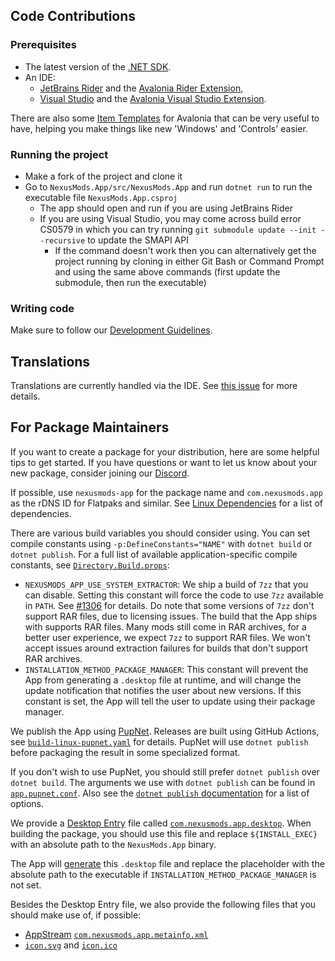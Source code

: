 ﻿## Code Contributions

### Prerequisites

- The latest version of the [.NET SDK](https://dotnet.microsoft.com/en-us/download/dotnet/8.0).
- An IDE:
    - [JetBrains Rider](https://www.jetbrains.com/rider/) and the [Avalonia Rider Extension](https://plugins.jetbrains.com/plugin/14839-avaloniarider),
    - [Visual Studio](https://visualstudio.microsoft.com/downloads/) and the [Avalonia Visual Studio Extension](https://marketplace.visualstudio.com/items?itemName=AvaloniaTeam.AvaloniaVS).

There are also some [Item Templates](https://github.com/AvaloniaUI/avalonia-dotnet-templates) for Avalonia that can be very useful to have,
helping you make things like new 'Windows' and 'Controls' easier.

### Running the project

- Make a fork of the project and clone it
- Go to `NexusMods.App/src/NexusMods.App` and run `dotnet run` to run the executable file `NexusMods.App.csproj`
  - The app should open and run if you are using JetBrains Rider
  - If you are using Visual Studio, you may come across build error CS0579 in which you can try running `git submodule update --init --recursive` to update the SMAPI API
    - If the command doesn't work then you can alternatively get the project running by cloning in either Git Bash or Command Prompt and using the same above commands (first update the submodule, then run the executable)


### Writing code

Make sure to follow our [Development Guidelines](./development-guidelines/UICodingGuidelines.md).

## Translations

Translations are currently handled via the IDE. See [this issue](https://github.com/Nexus-Mods/NexusMods.App/issues/598) for more details.

## For Package Maintainers

If you want to create a package for your distribution, here are some helpful tips to get started. If you have questions or want to let us know about your new package, consider joining our [Discord](https://discord.gg/ReWTxb93jS).

If possible, use `nexusmods-app` for the package name and `com.nexusmods.app` as the rDNS ID for Flatpaks and similar. See [Linux Dependencies](../users/SystemRequirements.md#linux-dependencies) for a list of dependencies.

There are various build variables you should consider using. You can set compile constants using `-p:DefineConstants="NAME"` with `dotnet build` or `dotnet publish`. For a full list of available application-specific compile constants, see [`Directory.Build.props`](https://github.com/Nexus-Mods/NexusMods.App/blob/main/Directory.Build.props):

- `NEXUSMODS_APP_USE_SYSTEM_EXTRACTOR`: We ship a build of `7zz` that you can disable. Setting this constant will force the code to use `7zz` available in `PATH`. See [#1306](https://github.com/Nexus-Mods/NexusMods.App/issues/1306#issuecomment-2095755699) for details. Do note that some versions of `7zz` don't support RAR files, due to licensing issues. The build that the App ships with supports RAR files. Many mods still come in RAR archives, for a better user experience, we expect `7zz` to support RAR files. We won't accept issues around extraction failures for builds that don't support RAR archives.
- `INSTALLATION_METHOD_PACKAGE_MANAGER`: This constant will prevent the App from generating a `.desktop` file at runtime, and will change the update notification that notifies the user about new versions. If this constant is set, the App will tell the user to update using their package manager.

We publish the App using [PupNet](https://github.com/kuiperzone/PupNet-Deploy). Releases are built using GitHub Actions, see [`build-linux-pupnet.yaml`](https://github.com/Nexus-Mods/NexusMods.App/blob/main/.github/workflows/build-linux-pupnet.yaml) for details. PupNet will use `dotnet publish` before packaging the result in some specialized format.

If you don't wish to use PupNet, you should still prefer `dotnet publish` over `dotnet build`. The arguments we use with `dotnet publish` can be found in [`app.pupnet.conf`](https://github.com/Nexus-Mods/NexusMods.App/blob/main/src/NexusMods.App/app.pupnet.conf). Also see the [`dotnet publish` documentation](https://learn.microsoft.com/en-us/dotnet/core/tools/dotnet-publish#options) for a list of options.

We provide a [Desktop Entry](https://specifications.freedesktop.org/desktop-entry-spec/desktop-entry-spec-latest.html) file called [`com.nexusmods.app.desktop`](https://github.com/Nexus-Mods/NexusMods.App/blob/main/src/NexusMods.App/com.nexusmods.app.desktop). When building the package, you should use this file and replace `${INSTALL_EXEC}` with an absolute path to the `NexusMods.App` binary.

The App will [generate](https://github.com/Nexus-Mods/NexusMods.App/blob/main/src/NexusMods.CrossPlatform/ProtocolRegistration/ProtocolRegistrationLinux.cs) this `.desktop` file and replace the placeholder with the absolute path to the executable if `INSTALLATION_METHOD_PACKAGE_MANAGER` is not set.

Besides the Desktop Entry file, we also provide the following files that you should make use of, if possible:

- [AppStream](https://www.freedesktop.org/software/appstream/docs/) [`com.nexusmods.app.metainfo.xml`](https://github.com/Nexus-Mods/NexusMods.App/blob/main/src/NexusMods.App/com.nexusmods.app.metainfo.xml)
- [`icon.svg`](https://github.com/Nexus-Mods/NexusMods.App/blob/main/src/NexusMods.App/icon.svg) and [`icon.ico`](https://github.com/Nexus-Mods/NexusMods.App/blob/main/src/NexusMods.App/icon.ico)
